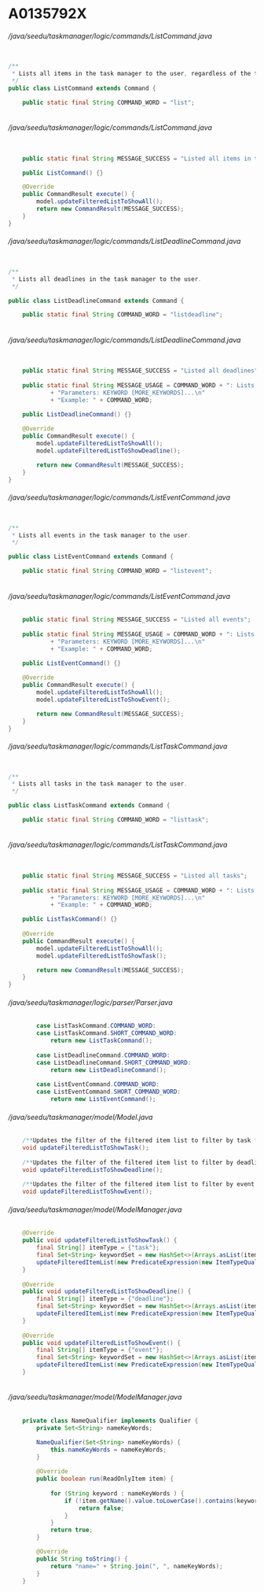 # A0135792X
###### /java/seedu/taskmanager/logic/commands/ListCommand.java
``` java

/**
 * Lists all items in the task manager to the user, regardless of the type.
 */
public class ListCommand extends Command {

    public static final String COMMAND_WORD = "list";
    
```
###### /java/seedu/taskmanager/logic/commands/ListCommand.java
``` java
    
    public static final String MESSAGE_SUCCESS = "Listed all items in task manager";

    public ListCommand() {}

    @Override
    public CommandResult execute() {
        model.updateFilteredListToShowAll();
        return new CommandResult(MESSAGE_SUCCESS);
    }
}
```
###### /java/seedu/taskmanager/logic/commands/ListDeadlineCommand.java
``` java

/**
 * Lists all deadlines in the task manager to the user.
 */

public class ListDeadlineCommand extends Command {

    public static final String COMMAND_WORD = "listdeadline";
  
```
###### /java/seedu/taskmanager/logic/commands/ListDeadlineCommand.java
``` java
    
    public static final String MESSAGE_SUCCESS = "Listed all deadlines";
    
    public static final String MESSAGE_USAGE = COMMAND_WORD + ": Lists all deadlines.\n"
            + "Parameters: KEYWORD [MORE_KEYWORDS]...\n"
            + "Example: " + COMMAND_WORD; 

    public ListDeadlineCommand() {}
   
    @Override
    public CommandResult execute() {
        model.updateFilteredListToShowAll();
        model.updateFilteredListToShowDeadline();

        return new CommandResult(MESSAGE_SUCCESS);
    }
}

```
###### /java/seedu/taskmanager/logic/commands/ListEventCommand.java
``` java

/**
 * Lists all events in the task manager to the user.
 */

public class ListEventCommand extends Command {

    public static final String COMMAND_WORD = "listevent";
    
```
###### /java/seedu/taskmanager/logic/commands/ListEventCommand.java
``` java
    public static final String MESSAGE_SUCCESS = "Listed all events";
    
    public static final String MESSAGE_USAGE = COMMAND_WORD + ": Lists all events.\n"
            + "Parameters: KEYWORD [MORE_KEYWORDS]...\n"
            + "Example: " + COMMAND_WORD; 

    public ListEventCommand() {}
   
    @Override
    public CommandResult execute() {
        model.updateFilteredListToShowAll();
        model.updateFilteredListToShowEvent();

        return new CommandResult(MESSAGE_SUCCESS);
    }
}

```
###### /java/seedu/taskmanager/logic/commands/ListTaskCommand.java
``` java

/**
 * Lists all tasks in the task manager to the user.
 */

public class ListTaskCommand extends Command {

    public static final String COMMAND_WORD = "listtask";
  
```
###### /java/seedu/taskmanager/logic/commands/ListTaskCommand.java
``` java
    
    public static final String MESSAGE_SUCCESS = "Listed all tasks";
    
    public static final String MESSAGE_USAGE = COMMAND_WORD + ": Lists all tasks.\n"
            + "Parameters: KEYWORD [MORE_KEYWORDS]...\n"
            + "Example: " + COMMAND_WORD; 

    public ListTaskCommand() {}
   
    @Override
    public CommandResult execute() {
        model.updateFilteredListToShowAll();
        model.updateFilteredListToShowTask();

        return new CommandResult(MESSAGE_SUCCESS);
    }
}

```
###### /java/seedu/taskmanager/logic/parser/Parser.java
``` java
        case ListTaskCommand.COMMAND_WORD:
        case ListTaskCommand.SHORT_COMMAND_WORD:
        	return new ListTaskCommand();
        	
        case ListDeadlineCommand.COMMAND_WORD:
        case ListDeadlineCommand.SHORT_COMMAND_WORD:
        	return new ListDeadlineCommand();
        	
        case ListEventCommand.COMMAND_WORD:
        case ListEventCommand.SHORT_COMMAND_WORD:
        	return new ListEventCommand();
```
###### /java/seedu/taskmanager/model/Model.java
``` java
    /**Updates the filter of the filtered item list to filter by task */
	void updateFilteredListToShowTask();
	
	/**Updates the filter of the filtered item list to filter by deadline */
	void updateFilteredListToShowDeadline();
	
	/**Updates the filter of the filtered item list to filter by event */
	void updateFilteredListToShowEvent();
```
###### /java/seedu/taskmanager/model/ModelManager.java
``` java
    @Override
    public void updateFilteredListToShowTask() {
        final String[] itemType = {"task"}; 
        final Set<String> keywordSet = new HashSet<>(Arrays.asList(itemType));
        updateFilteredItemList(new PredicateExpression(new ItemTypeQualifier(keywordSet)));
    }
    
    @Override
    public void updateFilteredListToShowDeadline() {
    	final String[] itemType = {"deadline"}; 
        final Set<String> keywordSet = new HashSet<>(Arrays.asList(itemType));
        updateFilteredItemList(new PredicateExpression(new ItemTypeQualifier(keywordSet)));
    }
    
    @Override
    public void updateFilteredListToShowEvent() {
    	final String[] itemType = {"event"}; 
        final Set<String> keywordSet = new HashSet<>(Arrays.asList(itemType));
        updateFilteredItemList(new PredicateExpression(new ItemTypeQualifier(keywordSet)));
    }
    
```
###### /java/seedu/taskmanager/model/ModelManager.java
``` java
    private class NameQualifier implements Qualifier {
        private Set<String> nameKeyWords;

        NameQualifier(Set<String> nameKeyWords) {
            this.nameKeyWords = nameKeyWords;
        }
        
        @Override
        public boolean run(ReadOnlyItem item) {
            
            for (String keyword : nameKeyWords ) {
                if (!item.getName().value.toLowerCase().contains(keyword.toLowerCase())) {
                    return false;
                }
            }
            return true;
        }

        @Override
        public String toString() {
            return "name=" + String.join(", ", nameKeyWords);
        }
    }
    
```

